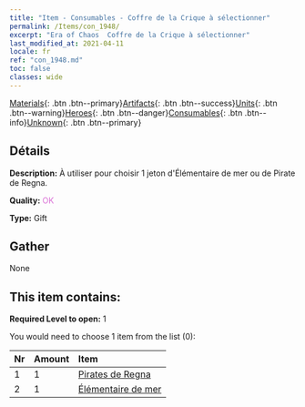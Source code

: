 ```yaml
---
title: "Item - Consumables - Coffre de la Crique à sélectionner"
permalink: /Items/con_1948/
excerpt: "Era of Chaos  Coffre de la Crique à sélectionner"
last_modified_at: 2021-04-11
locale: fr
ref: "con_1948.md"
toc: false
classes: wide
---
```

 [Materials](/fr/Items/){: .btn .btn--primary}[Artifacts](/fr/Items/Artifacts/){: .btn .btn--success}[Units](/fr/Items/Units/){: .btn .btn--warning}[Heroes](/fr/Items/Heroes/){: .btn .btn--danger}[Consumables](/fr/Items/Consumables/){: .btn .btn--info}[Unknown](/fr/Items/Unknown/){: .btn .btn--primary}

## Détails
 **Description:** À utiliser pour choisir 1 jeton d'Élémentaire de mer ou de Pirate de Regna.

 **Quality:** <span style="color: #DA70D6">OK</span>

 **Type:** Gift

## Gather

  None

## This item contains:

 **Required Level to open:** 1

 You would need to choose 1 item from the list (0):

  | Nr | Amount |     Item    |
  |:---|:-------|:------------|
  | 1 | 1 | [Pirates de Regna](/fr/Items/unt_273/) | 
  | 2 | 1 | [Élémentaire de mer](/fr/Items/unt_275/) | 
